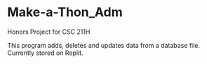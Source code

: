 # Make-a-Thon_Adm
Honors Project for CSC 211H

This program adds, deletes and updates data from a database file.
Currently stored on Replit.
